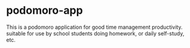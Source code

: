 # podomoro-app
This is a podomoro application for good time management productivity. suitable for use by school students doing homework, or daily self-study, etc.
